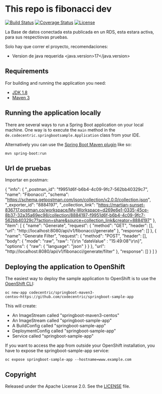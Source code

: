 # This repo is fibonacci dev


[![Build Status](https://travis-ci.org/codecentric/springboot-sample-app.svg?branch=master)](https://travis-ci.org/codecentric/springboot-sample-app)
[![Coverage Status](https://coveralls.io/repos/github/codecentric/springboot-sample-app/badge.svg?branch=master)](https://coveralls.io/github/codecentric/springboot-sample-app?branch=master)
[![License](http://img.shields.io/:license-apache-blue.svg)](http://www.apache.org/licenses/LICENSE-2.0.html)

La Base de datos conectada esta publicada en un RDS, esta estara activa, para sus respectiovas pruebas.

Solo hay que correr el proyecto, recomendaciones:
  -  Version de java requerida   <java.version>17</java.version>


## Requirements

For building and running the application you need:

- [JDK 1.8](http://www.oracle.com/technetwork/java/javase/downloads/jdk8-downloads-2133151.html)
- [Maven 3](https://maven.apache.org)

## Running the application locally

There are several ways to run a Spring Boot application on your local machine. One way is to execute the `main` method in the `de.codecentric.springbootsample.Application` class from your IDE.

Alternatively you can use the [Spring Boot Maven plugin](https://docs.spring.io/spring-boot/docs/current/reference/html/build-tool-plugins-maven-plugin.html) like so:

```shell
mvn spring-boot:run
```

## Url de pruebas

Importar en postman:

{
	"info": {
		"_postman_id": "f9951d6f-b6b4-4c09-9fc7-562bb40329c7",
		"name": "Fibonacci",
		"schema": "https://schema.getpostman.com/json/collection/v2.0.0/collection.json",
		"_exporter_id": "8884197",
		"_collection_link": "https://martian-sunset-836717.postman.co/workspace/My-Workspace~d269e6e1-0335-45ce-8b37-32a35a69ec98/collection/8884197-f9951d6f-b6b4-4c09-9fc7-562bb40329c7?action=share&source=collection_link&creator=8884197"
	},
	"item": [
		{
			"name": "Generate",
			"request": {
				"method": "GET",
				"header": [],
				"url": "http://localhost:8080/api/v1/fibonacci/generate"
			},
			"response": []
		},
		{
			"name": "Generate Filter",
			"request": {
				"method": "POST",
				"header": [],
				"body": {
					"mode": "raw",
					"raw": "{\r\n    \"dateValue\" : \"15:49:08\"\r\n}",
					"options": {
						"raw": {
							"language": "json"
						}
					}
				},
				"url": "http://localhost:8080/api/v1/fibonacci/generate/filter"
			},
			"response": []
		}
	]
}

## Deploying the application to OpenShift

The easiest way to deploy the sample application to OpenShift is to use the [OpenShift CLI](https://docs.openshift.org/latest/cli_reference/index.html):

```shell
oc new-app codecentric/springboot-maven3-centos~https://github.com/codecentric/springboot-sample-app
```

This will create:

* An ImageStream called "springboot-maven3-centos"
* An ImageStream called "springboot-sample-app"
* A BuildConfig called "springboot-sample-app"
* DeploymentConfig called "springboot-sample-app"
* Service called "springboot-sample-app"

If you want to access the app from outside your OpenShift installation, you have to expose the springboot-sample-app service:

```shell
oc expose springboot-sample-app --hostname=www.example.com
```

## Copyright

Released under the Apache License 2.0. See the [LICENSE](https://github.com/codecentric/springboot-sample-app/blob/master/LICENSE) file.
